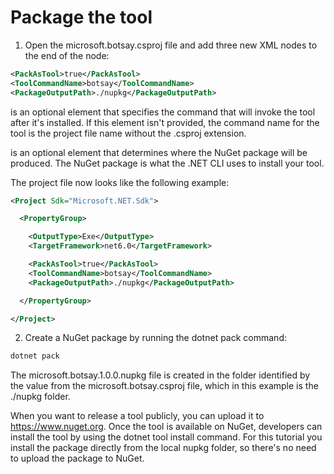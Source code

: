 # Package the tool

1. Open the microsoft.botsay.csproj file and add three new XML nodes to the end of the <PropertyGroup> node:

```xml
<PackAsTool>true</PackAsTool>
<ToolCommandName>botsay</ToolCommandName>
<PackageOutputPath>./nupkg</PackageOutputPath>
```

<ToolCommandName> is an optional element that specifies the command that will invoke the tool after it's installed. If this element isn't provided, the command name for the tool is the project file name without the .csproj extension.

<PackageOutputPath> is an optional element that determines where the NuGet package will be produced. The NuGet package is what the .NET CLI uses to install your tool.

The project file now looks like the following example:

```xml
<Project Sdk="Microsoft.NET.Sdk">

  <PropertyGroup>

    <OutputType>Exe</OutputType>
    <TargetFramework>net6.0</TargetFramework>

    <PackAsTool>true</PackAsTool>
    <ToolCommandName>botsay</ToolCommandName>
    <PackageOutputPath>./nupkg</PackageOutputPath>

  </PropertyGroup>

</Project>
```


2. Create a NuGet package by running the dotnet pack command:

```sh
dotnet pack
```


The microsoft.botsay.1.0.0.nupkg file is created in the folder identified by the <PackageOutputPath> value from the microsoft.botsay.csproj file, which in this example is the ./nupkg folder.

When you want to release a tool publicly, you can upload it to https://www.nuget.org. Once the tool is available on NuGet, developers can install the tool by using the dotnet tool install command. For this tutorial you install the package directly from the local nupkg folder, so there's no need to upload the package to NuGet.
